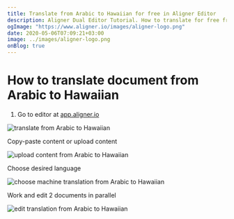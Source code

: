 ```yaml
---
title: Translate from Arabic to Hawaiian for free in Aligner Editor
description: Aligner Dual Editor Tutorial. How to translate for free from Arabic to Hawaiian. Aligner is multilingual document management platform. 
ogImage: "https://www.aligner.io/images/aligner-logo.png"
date: 2020-05-06T07:09:21+03:00
image: ../images/aligner-logo.png
onBlog: true
---
```


# How to translate document from Arabic to Hawaiian

1. Go to editor at [app.aligner.io](https://app.aligner.io "Aligner App web page")

![translate from Arabic to Hawaiian](../aligner-blank-editor.png "translate from Arabic to Hawaiian")

Copy-paste content or upload content

![upload content from Arabic to Hawaiian](../aligner-uploaded-document.png "upload content from Arabic to Hawaiian")

Choose desired language

![choose machine translation from Arabic to Hawaiian](../aligner-language-dropdown.png "choose machine translation from Arabic to Hawaiian")

Work and edit 2 documents in parallel

![edit translation from Arabic to Hawaiian](../aligner-double-sitded-editor.png "edit translation from Arabic to Hawaiian")

